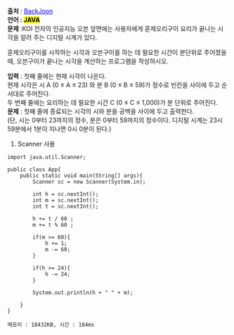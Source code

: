 **출처** : <a href="https://www.acmicpc.net/problem/2480" style="color: blue; text-decoration: underline;">BackJoon</a><br>
**언어 : <mark>JAVA**</mark><br>
**문제** :KOI 전자의 인공지능 오븐 앞면에는 사용자에게 훈제오리구이 요리가 끝나는 시각을 알려 주는 디지털 시계가 있다.<br>

훈제오리구이를 시작하는 시각과 오븐구이를 하는 데 필요한 시간이 분단위로 주어졌을 때, 오븐구이가 끝나는 시각을 계산하는 프로그램을 작성하시오.<br>

**입력** : 첫째 줄에는 현재 시각이 나온다. <br>현재 시각은 시 A (0 ≤ A ≤ 23) 와 분 B (0 ≤ B ≤ 59)가 정수로 빈칸을 사이에 두고 순서대로 주어진다.<br> 두 번째 줄에는 요리하는 데 필요한 시간 C (0 ≤ C ≤ 1,000)가 분 단위로 주어진다.<br>
**문제** : 첫째 줄에 종료되는 시각의 시와 분을 공백을 사이에 두고 출력한다.<br> (단, 시는 0부터 23까지의 정수, 분은 0부터 59까지의 정수이다. 디지털 시계는 23시 59분에서 1분이 지나면 0시 0분이 된다.)



1. Scanner 사용
```
import java.util.Scanner;

public class App{
	public static void main(String[] args){
		Scanner sc = new Scanner(System.in);
		
		int h = sc.nextInt();
		int m = sc.nextInt();
		int t = sc.nextInt();

		h += t / 60 ;
		m += t % 60 ;
		
		if(m >= 60){
			h += 1;
			m -= 60;
		}
		
		if(h >= 24){
			h -= 24;
		}

		System.out.println(h + " " + m);

	}
}

메모리 : 18432KB, 시간 : 184ms
```



